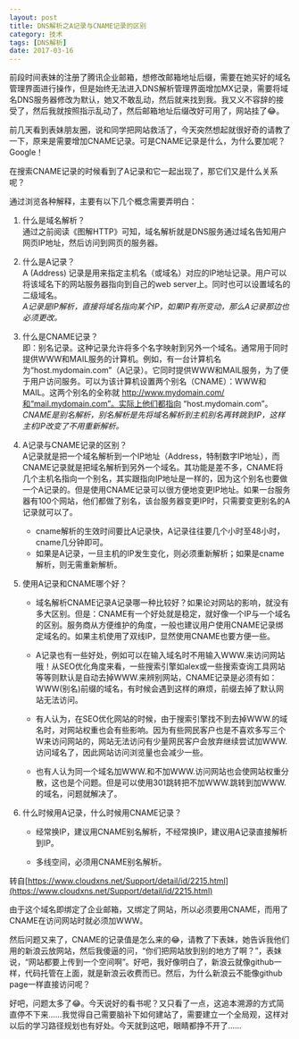```yaml
---
layout: post
title: DNS解析之A记录与CNAME记录的区别
category: 技术
tags: [DNS解析]
date: 2017-03-16
---
```

前段时间表妹的注册了腾讯企业邮箱，想修改邮箱地址后缀，需要在她买好的域名管理界面进行操作，但是始终无法进入DNS解析管理界面增加MX记录，需要将域名DNS服务器修改为默认，她又不敢乱动，然后就来找到我。<!-- more -->我又义不容辞的接受了，然后我就按照指示乱动了，然后邮箱地址后缀改好可用了，网站挂了😂。

前几天看到表妹朋友圈，说和同学把网站救活了，今天突然想起就很好奇的请教了一下，原来是需要增加CNAME记录。可是CNAME记录是什么，为什么要加呢？Google！

在搜索CNAME记录的时候看到了A记录和它一起出现了，那它们又是什么关系呢？

通过浏览各种解释，主要有以下几个概念需要弄明白：

1. 什么是域名解析？  
通过之前阅读《图解HTTP》可知，域名解析就是DNS服务通过域名告知用户网页IP地址，然后访问到网页的服务器。

2. 什么是A记录？  
A (Address) 记录是用来指定主机名（或域名）对应的IP地址记录。用户可以将该域名下的网站服务器指向到自己的web server上。同时也可以设置域名的二级域名。  
*A记录是IP解析，直接将域名指向某个IP，如果IP有所变动，那么A记录那边也必须更改。*

3. 什么是CNAME记录？  
即：别名记录。这种记录允许将多个名字映射到另外一个域名。通常用于同时提供WWW和MAIL服务的计算机。例如，有一台计算机名为“host.mydomain.com”（A记录）。它同时提供WWW和MAIL服务，为了便于用户访问服务。可以为该计算机设置两个别名（CNAME）：WWW和MAIL。这两个别名的全称就 http://www.mydomain.com/和“mail.mydomain.com”。实际上他们都指向 “host.mydomain.com”。  
*CNAME是别名解析，别名解析是先将域名解析到主机别名再转跳到IP，这样主机IP改变了不用重新解析。*

4. A记录与CNAME记录的区别？  
A记录就是把一个域名解析到一个IP地址（Address，特制数字IP地址），而CNAME记录就是把域名解析到另外一个域名。其功能是差不多，CNAME将几个主机名指向一个别名，其实跟指向IP地址是一样的，因为这个别名也要做一个A记录的。但是使用CNAME记录可以很方便地变更IP地址。如果一台服务器有100个网站，他们都做了别名，该台服务器变更IP时，只需要变更别名的A记录就可以了。
	- cname解析的生效时间要比A记录快，A记录往往要几个小时至48小时，cname几分钟即可。
	- 如果是A记录，一旦主机的IP发生变化，则必须重新解析；如果是cname解析，则无需重新解析。
	
5. 使用A记录和CNAME哪个好？  
	- 域名解析CNAME记录A记录哪一种比较好？如果论对网站的影响，就没有多大区别。但是：CNAME有一个好处就是稳定，就好像一个IP与一个域名的区别。服务商从方便维护的角度，一般也建议用户使用CNAME记录绑定域名的。如果主机使用了双线IP，显然使用CNAME也要方便一些。
	  
	- A记录也有一些好处，例如可以在输入域名时不用输入WWW.来访问网站哦！从SEO优化角度来看，一些搜索引擎如alex或一些搜索查询工具网站等等则默认是自动去掉WWW.来辨别网站，CNAME记录是必须有如：WWW(别名)前缀的域名，有时候会遇到这样的麻烦，前缀去掉了默认网站无法访问。  
	- 有人认为，在SEO优化网站的时候，由于搜索引擎找不到去掉WWW.的域名时，对网站权重也会有些影响。因为有些网民客户也是不喜欢多写三个W来访问网站的，网站无法访问有少量网民客户会放弃继续尝试加WWW.访问域名了，因此网站访问浏览量也会减少一些。  
	- 也有人认为同一个域名加WWW.和不加WWW.访问网站也会使网站权重分散，这也是个问题。但是可以使用301跳转把不加WWW.跳转到加WWW.的域名，问题就解决了。


6. 什么时候用A记录，什么时候用CNAME记录？
	- 经常换IP，建议用CNAME别名解析，不经常换IP，建议用A记录直接解析到IP。

	- 多线空间，必须用CNAME别名解析。

转自[https://www.cloudxns.net/Support/detail/id/2215.html](https://www.cloudxns.net/Support/detail/id/2215.html)

由于这个域名即绑定了企业邮箱，又绑定了网站，所以必须要用CNAME，而用了CNAME在访问网站时就必须加WWW。

然后问题又来了，CNAME的记录值是怎么来的😂，请教了下表妹，她告诉我他们用的新浪云放网站，然后我傻逼的问，“你们把网站放到别的地方了啊？”，表妹说，“网站都要上传到一个空间啊”。好吧，我好像明白了，新浪云就像github一样，代码托管在上面，就是新浪云收费而已。然后，为什么新浪云不能像github page一样直接访问呢？

好吧，问题太多了😂。今天说好的看书呢？又只看了一点，这追本溯源的方式简直停不下来……我觉得自己需要脑补下如何建站了，需要建立一个全局观，这样对以后的学习路径规划也有好处。今天就到这吧，眼睛都挣不开了……
